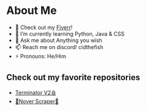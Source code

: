 
# About Me
- 🔭 Check out my [Fiverr](https://www.fiverr.com/topstop5?up_rollout=true)!
- 🌱 I’m currently learning Python, Java & CSS
-  💬 Ask me about Anything you wish
- 📫 Reach me on discord! cidthefish
- ⚡ Pronouns: He/Him

## Check out my favorite repositories

* [Terminator V2🩸](https://github.com/TopStop5/Terminator)
* [📖Nover Scraper📖](https://github.com/TopStop5/novelscraper)


